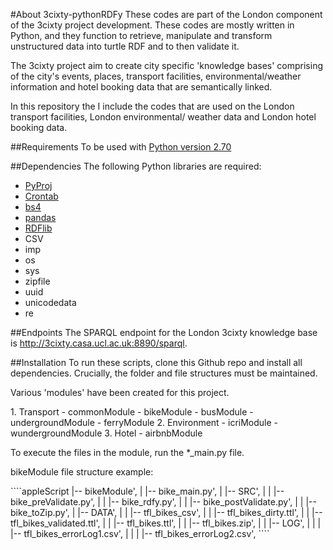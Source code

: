 #About 3cixty-pythonRDFy
These codes are part of the London component of the 3cixty project development. These codes are mostly written in Python, and they function to retrieve, manipulate and transform unstructured data into turtle RDF and to then validate it. 

The 3cixty project aim to create city specific 'knowledge bases' comprising of the city's events, places, transport facilities, environmental/weather information and hotel booking data that are semantically linked.

In this repository the I include the codes that are used on the London transport facilities, London environmental/ weather data and London hotel booking data.

##Requirements
To be used with [Python version 2.70](https://www.python.org/downloads/release/python-2712)

##Dependencies
The following Python libraries are required:
- [PyProj](https://pypi.python.org/pypi/pyproj)
- [Crontab](https://pypi.python.org/pypi/crontab/0.21.3)
- [bs4](https://www.crummy.com/software/BeautifulSoup/bs4/doc/)
- [pandas](http://pandas.pydata.org)
- [RDFlib](https://pypi.python.org/pypi/rdflib)
- CSV
- imp
- os
- sys
- zipfile
- uuid
- unicodedata 
- re

##Endpoints
The SPARQL endpoint for the London 3cixty knowledge base is http://3cixty.casa.ucl.ac.uk:8890/sparql. 

##Installation
To run these scripts, clone this Github repo and install all dependencies. Crucially, the folder and file structures must be maintained.
<p>Various 'modules' have been created for this project.</p>
1. Transport
    - commonModule
    - bikeModule
    - busModule
    - undergroundModule
    - ferryModule
2. Environment
    - icriModule
    - wundergroundModule
3. Hotel
    - airbnbModule

To execute the files in the module, run the *_main.py file.
<p>bikeModule file structure example: </p>
````appleScript
|-- bikeModule',
|   |-- bike_main.py',
|   |-- SRC',
|   |   |-- bike_preValidate.py',
|   |   |-- bike_rdfy.py',
|   |   |-- bike_postValidate.py',
|   |   |-- bike_toZip.py',
|   |-- DATA',
|   |   |-- tfl_bikes_csv',
|   |   |-- tfl_bikes_dirty.ttl',
|   |   |-- tfl_bikes_validated.ttl',
|   |   |-- tfl_bikes.ttl',
|   |   |-- tfl_bikes.zip',
|   |   |-- LOG',
|   |   |   |-- tfl_bikes_errorLog1.csv',
|   |   |   |-- tfl_bikes_errorLog2.csv',
````

